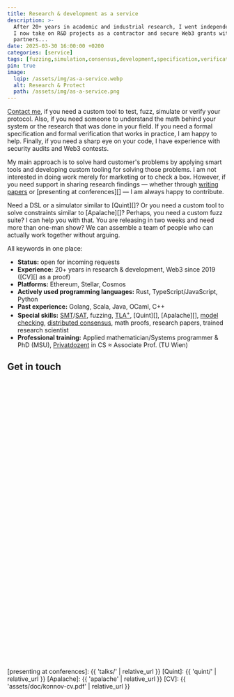 ```yaml
---
title: Research & development as a service
description: >-
  After 20+ years in academic and industrial research, I went independent in 2024.
  I now take on R&D projects as a contractor and secure Web3 grants with
  partners...
date: 2025-03-30 16:00:00 +0200
categories: [service]
tags: [fuzzing,simulation,consensus,development,specification,verification,TLA+,quint]
pin: true
image:
  lqip: /assets/img/as-a-service.webp
  alt: Research & Protect
  path: /assets/img/as-a-service.png
---
```


[Contact me](#get-in-touch), if you need a custom tool to test, fuzz, simulate
or verify your protocol. Also, if you need someone to understand the math behind
your system or the research that was done in your field. If you need a formal
specification and formal verification that works in practice, I am happy to
help. Finally, if you need a sharp eye on your code, I have experience with
security audits and Web3 contests.

My main approach is to solve hard customer's problems by applying smart tools
and developing custom tooling for solving those problems.  I am not interested
in doing work merely for marketing or to check a box.  However, if you need
support in sharing research findings &mdash; whether through [writing papers][]
or [presenting at conferences][] &mdash; I am always happy to contribute.

Need a DSL or a simulator similar to [Quint][]? Or you need a custom tool to
solve constraints similar to [Apalache][]? Perhaps, you need a custom fuzz
suite?  I can help you with that. You are releasing in two weeks and need more
than one-man show? We can assemble a team of people who can actually work
together without arguing.

All keywords in one place:

 - **Status:** open for incoming requests
 - **Experience:** 20+ years in research & development, Web3 since 2019
   ([CV][] as a proof)
 - **Platforms:** Ethereum, Stellar, Cosmos
 - **Actively used programming languages:** Rust, TypeScript/JavaScript, Python
 - **Past experience:** Golang, Scala, Java, OCaml, C++
 - **Special skills:** [SMT][]/[SAT][], fuzzing, [TLA<sup>+</sup>][TLA], [Quint][],
   [Apalache][], [model checking][], [distributed consensus][], math proofs,
   research papers, trained research scientist
 - **Professional training:** Applied mathematician/Systems programmer & PhD (MSU),
   [Privatdozent](https://en.wikipedia.org/wiki/Privatdozent) in CS ≈ Associate Prof.
   (TU Wien)

## Get in touch

<iframe data-tally-src="https://tally.so/embed/npzEq1?alignLeft=1&hideTitle=1&transparentBackground=1&dynamicHeight=1" loading="lazy" width="100%" height="645" frameborder="0" marginheight="0" marginwidth="0" title="Get in touch"></iframe>
<script>var d=document,w="https://tally.so/widgets/embed.js",v=function(){"undefined"!=typeof Tally?Tally.loadEmbeds():d.querySelectorAll("iframe[data-tally-src]:not([src])").forEach((function(e){e.src=e.dataset.tallySrc}))};if("undefined"!=typeof Tally)v();else if(d.querySelector('script[src="'+w+'"]')==null){var s=d.createElement("script");s.src=w,s.onload=v,s.onerror=v,d.body.appendChild(s);}</script>

[SMT]: https://en.wikipedia.org/wiki/Satisfiability_modulo_theories
[SAT]: https://en.wikipedia.org/wiki/SAT_solver
[TLA]: https://en.wikipedia.org/wiki/TLA%2B
[model checking]: https://link.springer.com/book/10.1007/978-3-319-10575-8
[distributed consensus]: https://en.wikipedia.org/wiki/Consensus_(computer_science)
[writing papers]: https://dblp.org/pid/00/1088.html
[presenting at conferences]: {{ 'talks/' | relative_url }}
[Quint]: {{ 'quint/' | relative_url }}
[Apalache]: {{ 'apalache' | relative_url }}
[CV]: {{ 'assets/doc/konnov-cv.pdf' | relative_url }}
